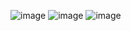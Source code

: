 ![image](https://github.com/Bsteven593/flutterQr/assets/110885930/0c576fec-b3a6-4acd-a6f3-2c461cf38eb2)
![image](https://github.com/Bsteven593/flutterQr/assets/110885930/fcf44f08-12a2-410f-8e8b-7734efb12343)
![image](https://github.com/Bsteven593/flutterQr/assets/110885930/bf703dd3-3746-427f-a88e-523010f6ad29)

